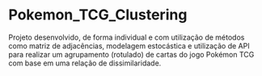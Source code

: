 # Pokemon_TCG_Clustering
Projeto desenvolvido, de forma individual e com utilização de métodos como matriz de adjacências, modelagem estocástica e utilização de API para realizar um agrupamento (rotulado) de cartas do jogo Pokémon TCG com base em uma relação de dissimilaridade.
